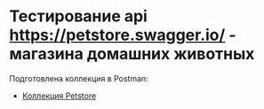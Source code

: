 # Тестирование api https://petstore.swagger.io/ - магазина домашних животных 


Подготовлена коллекция в Postman: 

 <ul>
<li>  <a href="https://www.postman.com/telecoms-pilot-29202623/workspace/my-workspace/collection/28841600-5e68525f-3633-4575-996a-1e8ea32f5af1">Коллекция Petstore</a> </li> 

</ul>
